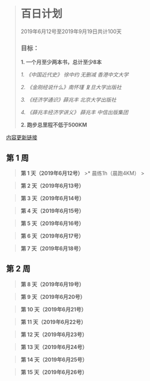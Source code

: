> # 百日计划
> 2019年6月12号至2019年9月19日共计100天
>
> ### 目标：
> **1. 一个月至少两本书，总计至少8本**
>
> *1. 《中国近代史》 徐中约 无删减 香港中文大学*
>
> *2. 《金刚经说什么》南怀瑾 复旦大学出版社*
>
> *3. 《经济学通识》薛兆丰 北京大学出版社*
>
> *4. 《薛兆丰经济学讲义》 薛兆丰 中信出版集团*
>
> **2. 跑步总里程不低于500KM**

[内容更新链接](http://d5da2ffa.wiz03.com/share/s/3lSy_W0xl4SM2WTmit29CtcC0Xo3bx2CBADh2QznLN3lrhZi)

## 第 1 周
>**第 1 天（2019年6月12号）**
    >* 晨练1h（晨跑4KM）
    >



>**第 2 天（2019年6月13号）**

>**第 3 天（2019年6月14号）**

>**第 4 天（2019年6月15号）**

>**第 5 天（2019年6月16号）**

>**第 6 天（2019年6月17号）**

>**第 7 天（2019年6月18号）**



## 第 2 周
>**第 8 天（2019年6月19号）**

>**第 9 天（2019年6月20号）**

>**第 10 天（2019年6月21号）**

>**第 11 天（2019年6月22号）**

>**第 12 天（2019年6月23号）**

>**第 13 天（2019年6月24号）**

>**第 14 天（2019年6月25号）**

>**第 15 天（2019年6月26号）**
